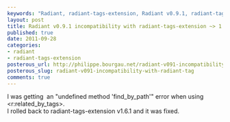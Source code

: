 ```yaml
---
keywords: "Radiant, radiant-tags-extension, Radiant v0.9.1, radiant-tags-extension ~> 1.6.2, incompatibility"
layout: post
title: Radiant v0.9.1 incompatibility with radiant-tags-extension ~> 1.6.2
published: true
date: 2011-09-28
categories:
- radiant
- radiant-tags-extension
posterous_url: http://philippe.bourgau.net/radiant-v091-incompatibility-with-radiant-tag
posterous_slug: radiant-v091-incompatibility-with-radiant-tag
comments: true
---
```

<p>I was getting  an &quot;undefined method &#39;find_by_path&#39;&quot; error when using &lt;r:related_by_tags&gt;.<br /> I rolled back to radiant-tags-extension v1.6.1 and it was fixed.</p>
